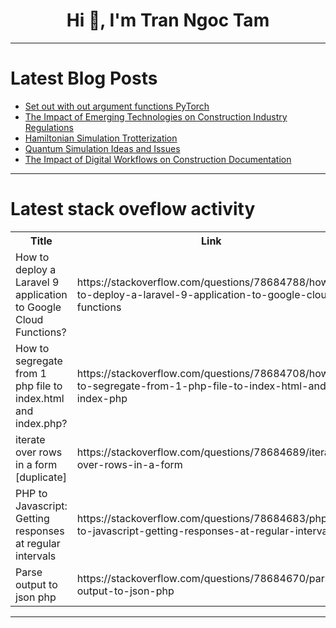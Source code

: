 <h1 align="center">Hi 👋, I'm Tran Ngoc Tam</h1>

---

# Latest Blog Posts 
<!-- BLOG-POST-LIST:START -->
- [Set out with out argument functions PyTorch](https://dev.to/hyperkai/set-out-with-out-argument-functions-pytorch-3ee)
- [The Impact of Emerging Technologies on Construction Industry Regulations](https://dev.to/quantumcybersolution/the-impact-of-emerging-technologies-on-construction-industry-regulations-362n)
- [Hamiltonian Simulation Trotterization](https://dev.to/eric_dequ/hamiltonian-simulation-trotterization-4ena)
- [Quantum Simulation Ideas and Issues](https://dev.to/eric_dequ/quantum-simulation-ideas-and-issues-4aeo)
- [The Impact of Digital Workflows on Construction Documentation](https://dev.to/quantumcybersolution/the-impact-of-digital-workflows-on-construction-documentation-32lo)
<!-- BLOG-POST-LIST:END -->

---

# Latest stack oveflow activity
<table>
  <tr><th>Title</th><th>Link</th></tr>
  <!-- STACKOVERFLOW:START --><tr><td>How to deploy a Laravel 9 application to Google Cloud Functions?</td><td>https://stackoverflow.com/questions/78684788/how-to-deploy-a-laravel-9-application-to-google-cloud-functions</td></tr><tr><td>How to segregate from 1 php file to index.html and index.php?</td><td>https://stackoverflow.com/questions/78684708/how-to-segregate-from-1-php-file-to-index-html-and-index-php</td></tr><tr><td>iterate over rows in a form [duplicate]</td><td>https://stackoverflow.com/questions/78684689/iterate-over-rows-in-a-form</td></tr><tr><td>PHP to Javascript: Getting responses at regular intervals</td><td>https://stackoverflow.com/questions/78684683/php-to-javascript-getting-responses-at-regular-intervals</td></tr><tr><td>Parse output to json php</td><td>https://stackoverflow.com/questions/78684670/parse-output-to-json-php</td></tr><!-- STACKOVERFLOW:END -->
</table>

---


